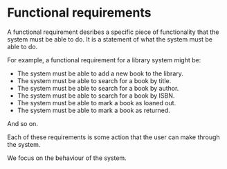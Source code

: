 # Functional requirements

A functional requirement desribes a specific piece of functionality that the system must be able to do. It is a statement of what the system must be able to do.

For example, a functional requirement for a library system might be:

- The system must be able to add a new book to the library.
- The system must be able to search for a book by title.
- The system must be able to search for a book by author.
- The system must be able to search for a book by ISBN.
- The system must be able to mark a book as loaned out.
- The system must be able to mark a book as returned.

And so on.

Each of these requirements is some action that the user can make through the system.

We focus on the behaviour of the system.
